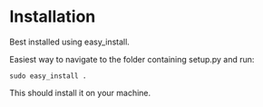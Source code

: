# Installation

Best installed using easy_install. 

Easiest way to navigate to the folder containing setup.py and run:
```
sudo easy_install .
```

This should install it on your machine.

